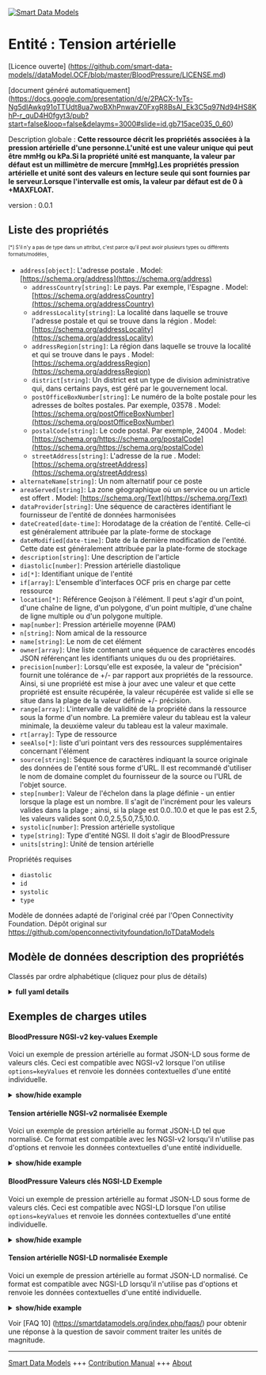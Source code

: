 <!-- 10-Header -->  
[![Smart Data Models](https://smartdatamodels.org/wp-content/uploads/2022/01/SmartDataModels_logo.png "Logo")](https://smartdatamodels.org)  
Entité : Tension artérielle  
===========================<!-- /10-Header -->  
<!-- 15-License -->  
[Licence ouverte] (https://github.com/smart-data-models//dataModel.OCF/blob/master/BloodPressure/LICENSE.md)  
[document généré automatiquement] (https://docs.google.com/presentation/d/e/2PACX-1vTs-Ng5dIAwkg91oTTUdt8ua7woBXhPnwavZ0FxgR8BsAI_Ek3C5q97Nd94HS8KhP-r_quD4H0fgyt3/pub?start=false&loop=false&delayms=3000#slide=id.gb715ace035_0_60)  
<!-- /15-License -->  
<!-- 20-Description -->  
Description globale : **Cette ressource décrit les propriétés associées à la pression artérielle d'une personne.L'unité est une valeur unique qui peut être mmHg ou kPa.Si la propriété unité est manquante, la valeur par défaut est un millimètre de mercure [mmHg].Les propriétés pression artérielle et unité sont des valeurs en lecture seule qui sont fournies par le serveur.Lorsque l'intervalle est omis, la valeur par défaut est de 0 à +MAXFLOAT.**  
version : 0.0.1  
<!-- /20-Description -->  
<!-- 30-PropertiesList -->  

## Liste des propriétés  

<sup><sub>[*] S'il n'y a pas de type dans un attribut, c'est parce qu'il peut avoir plusieurs types ou différents formats/modèles</sub></sup>.  
- `address[object]`: L'adresse postale  . Model: [https://schema.org/address](https://schema.org/address)	- `addressCountry[string]`: Le pays. Par exemple, l'Espagne  . Model: [https://schema.org/addressCountry](https://schema.org/addressCountry)  
	- `addressLocality[string]`: La localité dans laquelle se trouve l'adresse postale et qui se trouve dans la région  . Model: [https://schema.org/addressLocality](https://schema.org/addressLocality)  
	- `addressRegion[string]`: La région dans laquelle se trouve la localité et qui se trouve dans le pays  . Model: [https://schema.org/addressRegion](https://schema.org/addressRegion)  
	- `district[string]`: Un district est un type de division administrative qui, dans certains pays, est géré par le gouvernement local.    
	- `postOfficeBoxNumber[string]`: Le numéro de la boîte postale pour les adresses de boîtes postales. Par exemple, 03578  . Model: [https://schema.org/postOfficeBoxNumber](https://schema.org/postOfficeBoxNumber)  
	- `postalCode[string]`: Le code postal. Par exemple, 24004  . Model: [https://schema.org/https://schema.org/postalCode](https://schema.org/https://schema.org/postalCode)  
	- `streetAddress[string]`: L'adresse de la rue  . Model: [https://schema.org/streetAddress](https://schema.org/streetAddress)  
- `alternateName[string]`: Un nom alternatif pour ce poste  - `areaServed[string]`: La zone géographique où un service ou un article est offert  . Model: [https://schema.org/Text](https://schema.org/Text)- `dataProvider[string]`: Une séquence de caractères identifiant le fournisseur de l'entité de données harmonisées  - `dateCreated[date-time]`: Horodatage de la création de l'entité. Celle-ci est généralement attribuée par la plate-forme de stockage  - `dateModified[date-time]`: Date de la dernière modification de l'entité. Cette date est généralement attribuée par la plate-forme de stockage  - `description[string]`: Une description de l'article  - `diastolic[number]`: Pression artérielle diastolique  - `id[*]`: Identifiant unique de l'entité  - `if[array]`: L'ensemble d'interfaces OCF pris en charge par cette ressource  - `location[*]`: Référence Geojson à l'élément. Il peut s'agir d'un point, d'une chaîne de ligne, d'un polygone, d'un point multiple, d'une chaîne de ligne multiple ou d'un polygone multiple.  - `map[number]`: Pression artérielle moyenne (PAM)  - `n[string]`: Nom amical de la ressource  - `name[string]`: Le nom de cet élément  - `owner[array]`: Une liste contenant une séquence de caractères encodés JSON référençant les identifiants uniques du ou des propriétaires.  - `precision[number]`: Lorsqu'elle est exposée, la valeur de "précision" fournit une tolérance de +/- par rapport aux propriétés de la ressource. Ainsi, si une propriété est mise à jour avec une valeur et que cette propriété est ensuite récupérée, la valeur récupérée est valide si elle se situe dans la plage de la valeur définie +/- précision.  - `range[array]`: L'intervalle de validité de la propriété dans la ressource sous la forme d'un nombre. La première valeur du tableau est la valeur minimale, la deuxième valeur du tableau est la valeur maximale.  - `rt[array]`: Type de ressource  - `seeAlso[*]`: liste d'uri pointant vers des ressources supplémentaires concernant l'élément  - `source[string]`: Séquence de caractères indiquant la source originale des données de l'entité sous forme d'URL. Il est recommandé d'utiliser le nom de domaine complet du fournisseur de la source ou l'URL de l'objet source.  - `step[number]`: Valeur de l'échelon dans la plage définie - un entier lorsque la plage est un nombre.  Il s'agit de l'incrément pour les valeurs valides dans la plage ; ainsi, si la plage est 0.0..10.0 et que le pas est 2.5, les valeurs valides sont 0.0,2.5,5.0,7.5,10.0.  - `systolic[number]`: Pression artérielle systolique  - `type[string]`: Type d'entité NGSI. Il doit s'agir de BloodPressure  - `units[string]`: Unité de tension artérielle  <!-- /30-PropertiesList -->  
<!-- 35-RequiredProperties -->  
Propriétés requises  
- `diastolic`  - `id`  - `systolic`  - `type`  <!-- /35-RequiredProperties -->  
<!-- 40-RequiredProperties -->  
Modèle de données adapté de l'original créé par l'Open Connectivity Foundation. Dépôt original sur https://github.com/openconnectivityfoundation/IoTDataModels  
<!-- /40-RequiredProperties -->  
<!-- 50-DataModelHeader -->  
## Modèle de données description des propriétés  
Classés par ordre alphabétique (cliquez pour plus de détails)  
<!-- /50-DataModelHeader -->  
<!-- 60-ModelYaml -->  
<details><summary><strong>full yaml details</strong></summary>    
```yaml  
BloodPressure:    
  description: 'This Resource describes the Properties associated with a person''s blood pressure.The unit is a single value that is one of mmHg or kPa.If the unit Property is missing the default is a millimeter of mercury [mmHg].The bloodpressure and unit Properties are read-only values that are provided by the Server.When range is omitted the default is 0 to +MAXFLOAT.'    
  properties:    
    address:    
      description: The mailing address    
      properties:    
        addressCountry:    
          description: 'The country. For example, Spain'    
          type: string    
          x-ngsi:    
            model: https://schema.org/addressCountry    
            type: Property    
        addressLocality:    
          description: 'The locality in which the street address is, and which is in the region'    
          type: string    
          x-ngsi:    
            model: https://schema.org/addressLocality    
            type: Property    
        addressRegion:    
          description: 'The region in which the locality is, and which is in the country'    
          type: string    
          x-ngsi:    
            model: https://schema.org/addressRegion    
            type: Property    
        district:    
          description: 'A district is a type of administrative division that, in some countries, is managed by the local government'    
          type: string    
          x-ngsi:    
            type: Property    
        postOfficeBoxNumber:    
          description: 'The post office box number for PO box addresses. For example, 03578'    
          type: string    
          x-ngsi:    
            model: https://schema.org/postOfficeBoxNumber    
            type: Property    
        postalCode:    
          description: 'The postal code. For example, 24004'    
          type: string    
          x-ngsi:    
            model: https://schema.org/https://schema.org/postalCode    
            type: Property    
        streetAddress:    
          description: The street address    
          type: string    
          x-ngsi:    
            model: https://schema.org/streetAddress    
            type: Property    
        streetNr:    
          description: Number identifying a specific property on a public street    
          type: string    
          x-ngsi:    
            type: Property    
      type: object    
      x-ngsi:    
        model: https://schema.org/address    
        type: Property    
    alternateName:    
      description: An alternative name for this item    
      type: string    
      x-ngsi:    
        type: Property    
    areaServed:    
      description: The geographic area where a service or offered item is provided    
      type: string    
      x-ngsi:    
        model: https://schema.org/Text    
        type: Property    
    dataProvider:    
      description: A sequence of characters identifying the provider of the harmonised data entity    
      type: string    
      x-ngsi:    
        type: Property    
    dateCreated:    
      description: Entity creation timestamp. This will usually be allocated by the storage platform    
      format: date-time    
      type: string    
      x-ngsi:    
        type: Property    
    dateModified:    
      description: Timestamp of the last modification of the entity. This will usually be allocated by the storage platform    
      format: date-time    
      type: string    
      x-ngsi:    
        type: Property    
    description:    
      description: A description of this item    
      type: string    
      x-ngsi:    
        type: Property    
    diastolic:    
      description: Diastolic blood pressure    
      minimum: 0.0    
      readOnly: true    
      type: number    
      x-ngsi:    
        type: Property    
    id:    
      anyOf:    
        - description: Identifier format of any NGSI entity    
          maxLength: 256    
          minLength: 1    
          pattern: ^[\w\-\.\{\}\$\+\*\[\]`|~^@!,:\\]+$    
          type: string    
          x-ngsi:    
            type: Property    
        - description: Identifier format of any NGSI entity    
          format: uri    
          type: string    
          x-ngsi:    
            type: Property    
      description: Unique identifier of the entity    
      x-ngsi:    
        type: Property    
    if:    
      description: The OCF Interface set supported by this Resource    
      items:    
        enum:    
          - oic.if.s    
          - oic.if.baseline    
        maxLength: 64    
        type: string    
      minItems: 1    
      readOnly: true    
      type: array    
      uniqueItems: true    
      x-ngsi:    
        type: Property    
    location:    
      description: 'Geojson reference to the item. It can be Point, LineString, Polygon, MultiPoint, MultiLineString or MultiPolygon'    
      oneOf:    
        - description: Geojson reference to the item. Point    
          properties:    
            bbox:    
              items:    
                type: number    
              minItems: 4    
              type: array    
            coordinates:    
              items:    
                type: number    
              minItems: 2    
              type: array    
            type:    
              enum:    
                - Point    
              type: string    
          required:    
            - type    
            - coordinates    
          title: GeoJSON Point    
          type: object    
          x-ngsi:    
            type: GeoProperty    
        - description: Geojson reference to the item. LineString    
          properties:    
            bbox:    
              items:    
                type: number    
              minItems: 4    
              type: array    
            coordinates:    
              items:    
                items:    
                  type: number    
                minItems: 2    
                type: array    
              minItems: 2    
              type: array    
            type:    
              enum:    
                - LineString    
              type: string    
          required:    
            - type    
            - coordinates    
          title: GeoJSON LineString    
          type: object    
          x-ngsi:    
            type: GeoProperty    
        - description: Geojson reference to the item. Polygon    
          properties:    
            bbox:    
              items:    
                type: number    
              minItems: 4    
              type: array    
            coordinates:    
              items:    
                items:    
                  items:    
                    type: number    
                  minItems: 2    
                  type: array    
                minItems: 4    
                type: array    
              type: array    
            type:    
              enum:    
                - Polygon    
              type: string    
          required:    
            - type    
            - coordinates    
          title: GeoJSON Polygon    
          type: object    
          x-ngsi:    
            type: GeoProperty    
        - description: Geojson reference to the item. MultiPoint    
          properties:    
            bbox:    
              items:    
                type: number    
              minItems: 4    
              type: array    
            coordinates:    
              items:    
                items:    
                  type: number    
                minItems: 2    
                type: array    
              type: array    
            type:    
              enum:    
                - MultiPoint    
              type: string    
          required:    
            - type    
            - coordinates    
          title: GeoJSON MultiPoint    
          type: object    
          x-ngsi:    
            type: GeoProperty    
        - description: Geojson reference to the item. MultiLineString    
          properties:    
            bbox:    
              items:    
                type: number    
              minItems: 4    
              type: array    
            coordinates:    
              items:    
                items:    
                  items:    
                    type: number    
                  minItems: 2    
                  type: array    
                minItems: 2    
                type: array    
              type: array    
            type:    
              enum:    
                - MultiLineString    
              type: string    
          required:    
            - type    
            - coordinates    
          title: GeoJSON MultiLineString    
          type: object    
          x-ngsi:    
            type: GeoProperty    
        - description: Geojson reference to the item. MultiLineString    
          properties:    
            bbox:    
              items:    
                type: number    
              minItems: 4    
              type: array    
            coordinates:    
              items:    
                items:    
                  items:    
                    items:    
                      type: number    
                    minItems: 2    
                    type: array    
                  minItems: 4    
                  type: array    
                type: array    
              type: array    
            type:    
              enum:    
                - MultiPolygon    
              type: string    
          required:    
            - type    
            - coordinates    
          title: GeoJSON MultiPolygon    
          type: object    
          x-ngsi:    
            type: GeoProperty    
      x-ngsi:    
        type: GeoProperty    
    map:    
      description: Mean arterial pressure (MAP)    
      minimum: 0.0    
      readOnly: true    
      type: number    
      x-ngsi:    
        type: Property    
    n:    
      description: Friendly name of the Resource    
      maxLength: 64    
      readOnly: true    
      type: string    
      x-ngsi:    
        type: Property    
    name:    
      description: The name of this item    
      type: string    
      x-ngsi:    
        type: Property    
    owner:    
      description: A List containing a JSON encoded sequence of characters referencing the unique Ids of the owner(s)    
      items:    
        anyOf:    
          - description: Identifier format of any NGSI entity    
            maxLength: 256    
            minLength: 1    
            pattern: ^[\w\-\.\{\}\$\+\*\[\]`|~^@!,:\\]+$    
            type: string    
            x-ngsi:    
              type: Property    
          - description: Identifier format of any NGSI entity    
            format: uri    
            type: string    
            x-ngsi:    
              type: Property    
        description: Unique identifier of the entity    
        x-ngsi:    
          type: Property    
      type: array    
      x-ngsi:    
        type: Property    
    precision:    
      description: 'When exposed the value in ''precision'' provides a +/- tolerance against the Properties in the Resource. Thus if a Property is UPDATED to a value and that Property then RETRIEVED, the RETRIEVED value is valid if in the range of the set value +/- precision'    
      readOnly: true    
      type: number    
      x-ngsi:    
        type: Property    
    range:    
      description: 'The valid range for the Property in the Resource as a number. The first value in the array is the minimum value, the second value in the array is the maximum value'    
      items:    
        type: number    
      maxItems: 2    
      minItems: 2    
      readOnly: true    
      type: array    
      x-ngsi:    
        type: Property    
    rt:    
      description: Resource Type    
      items:    
        enum:    
          - oic.r.blood.pressure    
        maxLength: 64    
        type: string    
      minItems: 1    
      readOnly: true    
      type: array    
      uniqueItems: true    
      x-ngsi:    
        type: Property    
    seeAlso:    
      description: list of uri pointing to additional resources about the item    
      oneOf:    
        - items:    
            format: uri    
            type: string    
          minItems: 1    
          type: array    
        - format: uri    
          type: string    
      x-ngsi:    
        type: Property    
    source:    
      description: 'A sequence of characters giving the original source of the entity data as a URL. Recommended to be the fully qualified domain name of the source provider, or the URL to the source object'    
      type: string    
      x-ngsi:    
        type: Property    
    step:    
      description: 'Step value across the defined range an integer when the range is a number.  This is the increment for valid values across the range; so if range is 0.0..10.0 and step is 2.5 then valid values are 0.0,2.5,5.0,7.5,10.0'    
      readOnly: true    
      type: number    
      x-ngsi:    
        type: Property    
    systolic:    
      description: Systolic blood pressure    
      minimum: 0.0    
      readOnly: true    
      type: number    
      x-ngsi:    
        type: Property    
    type:    
      description: NGSI entity type. It has to be BloodPressure    
      enum:    
        - BloodPressure    
      type: string    
      x-ngsi:    
        type: Property    
    units:    
      default: mmHg    
      description: Blood pressure unit    
      enum:    
        - mmHg    
        - kPa    
      readOnly: true    
      type: string    
      x-ngsi:    
        type: Property    
  required:    
    - systolic    
    - diastolic    
    - id    
    - type    
  type: object    
  x-derived-from: https://raw.githubusercontent.com/openconnectivityfoundation/IoTDataModels/master/BloodPressureResURI.swagger.json    
  x-disclaimer: 'Redistribution and use in source and binary forms, with or without modification, are permitted  provided that the license conditions are met. Copyleft (c) 2022 Contributors to Smart Data Models Program'    
  x-license-url: https://github.com/smart-data-models/dataModel.OCF/blob/master/BloodPressure/LICENSE.md    
  x-model-schema: https://smart-data-models.github.io/dataModel.OCF/BloodPressure/schema.json    
  x-model-tags: OCF    
  x-version: 0.0.1    
```  
</details>    
<!-- /60-ModelYaml -->  
<!-- 70-MiddleNotes -->  
<!-- /70-MiddleNotes -->  
<!-- 80-Examples -->  
## Exemples de charges utiles  
#### BloodPressure NGSI-v2 key-values Exemple  
Voici un exemple de pression artérielle au format JSON-LD sous forme de valeurs clés. Ceci est compatible avec NGSI-v2 lorsque l'on utilise `options=keyValues` et renvoie les données contextuelles d'une entité individuelle.  
<details><summary><strong>show/hide example</strong></summary>    
```json  
{  
  "id": "urn:ngsi-ld:BloodPressure:id:FWRY:98906666",  
  "dateCreated": "2011-02-21T13:43:08Z",  
  "dateModified": "2007-05-05T04:35:49Z",  
  "source": "Development minute same clear painting audience. Single ready church low social message. Sister up receive travel perform physical material. Trade word world open then energy claim.",  
  "name": "Again center newspaper catch democratic way. Throw age while professional hear five.",  
  "alternateName": "School radio lose structure. Way marriage these answer.",  
  "description": "Test career add behind explain media doctor near. Fire hope job people. Owner front enjoy material economic would development.",  
  "dataProvider": "West game your style. Arrive now stock left against officer.",  
  "owner": [  
    "urn:ngsi-ld:BloodPressure:items:YVEO:41144099",  
    "urn:ngsi-ld:BloodPressure:items:UWAN:50182026"  
  ],  
  "seeAlso": [  
    "urn:ngsi-ld:BloodPressure:items:ZADQ:82722565",  
    "urn:ngsi-ld:BloodPressure:items:KENT:89839721"  
  ],  
  "location": {  
    "type": "Point",  
    "coordinates": [  
      44.0087455,  
      -5.319791  
    ]  
  },  
  "address": {  
    "streetAddress": "Particular personal second. Create bad because light draw message year PM. Lay wrong even call.",  
    "addressLocality": "Land middle part war money when other fish. Part fact reflect fund.",  
    "addressRegion": "During leader matter important follow.",  
    "addressCountry": "Only message off what what soldier firm. Continue spend present offer leave run head.",  
    "postalCode": "Defense resource certain different. So local director region.",  
    "postOfficeBoxNumber": "Glass condition president indicate any. Rise might move give thought local huge."  
  },  
  "areaServed": "Herself world allow work. Point nice sort amount summer standard. Capital dinner parent power. Help election reach.",  
  "rt": [  
    "oic.r.blood.pressure",  
    "oic.r.blood.pressure"  
  ],  
  "map": {  
    "type": "Property",  
    "value": 934.7  
  },  
  "units": "mmHg",  
  "systolic": {  
    "type": "Property",  
    "value": 907.5  
  },  
  "diastolic": {  
    "type": "Property",  
    "value": 687.6  
  },  
  "if": [  
    "oic.if.s",  
    "oic.if.baseline"  
  ],  
  "range": [  
    395.4,  
    494.6  
  ],  
  "step": {  
    "type": "Property",  
    "value": 948.3  
  },  
  "precision": {  
    "type": "Property",  
    "value": 716.2  
  },  
  "n": "Very human south price. Case sign fight data myself quickly relationship. Deep different set respond necessary share produce.",  
  "type": "BloodPressure"  
}  
```  
</details>  
#### Tension artérielle NGSI-v2 normalisée Exemple  
Voici un exemple de pression artérielle au format JSON-LD tel que normalisé. Ce format est compatible avec les NGSI-v2 lorsqu'il n'utilise pas d'options et renvoie les données contextuelles d'une entité individuelle.  
<details><summary><strong>show/hide example</strong></summary>    
```json  
{  
  "id": {  
    "type": "string",  
    "value": "urn:ngsi-ld:BloodPressure:id:FWRY:98906666"  
  },  
  "dateCreated": {  
    "format": "date-time",  
    "type": "string",  
    "value": "2011-02-21T13:43:08Z"  
  },  
  "dateModified": {  
    "format": "date-time",  
    "type": "string",  
    "value": "2007-05-05T04:35:49Z"  
  },  
  "source": {  
    "type": "string",  
    "value": "Development minute same clear painting audience. Single ready church low social message. Sister up receive travel perform physical material. Trade word world open then energy claim."  
  },  
  "name": {  
    "type": "string",  
    "value": "Again center newspaper catch democratic way. Throw age while professional hear five."  
  },  
  "alternateName": {  
    "type": "string",  
    "value": "School radio lose structure. Way marriage these answer."  
  },  
  "description": {  
    "type": "string",  
    "value": "Test career add behind explain media doctor near. Fire hope job people. Owner front enjoy material economic would development."  
  },  
  "dataProvider": {  
    "type": "string",  
    "value": "West game your style. Arrive now stock left against officer."  
  },  
  "owner": {  
    "type": "array",  
    "value": [  
      "urn:ngsi-ld:BloodPressure:items:YVEO:41144099",  
      "urn:ngsi-ld:BloodPressure:items:UWAN:50182026"  
    ]  
  },  
  "seeAlso": {  
    "type": "array",  
    "value": [  
      "urn:ngsi-ld:BloodPressure:items:ZADQ:82722565",  
      "urn:ngsi-ld:BloodPressure:items:KENT:89839721"  
    ]  
  },  
  "location": {  
    "type": "object",  
    "value": {  
      "type": "Point",  
      "coordinates": [  
        44.0087455,  
        -5.319791  
      ]  
    }  
  },  
  "address": {  
    "type": "object",  
    "value": {  
      "streetAddress": "Particular personal second. Create bad because light draw message year PM. Lay wrong even call.",  
      "addressLocality": "Land middle part war money when other fish. Part fact reflect fund.",  
      "addressRegion": "During leader matter important follow.",  
      "addressCountry": "Only message off what what soldier firm. Continue spend present offer leave run head.",  
      "postalCode": "Defense resource certain different. So local director region.",  
      "postOfficeBoxNumber": "Glass condition president indicate any. Rise might move give thought local huge."  
    }  
  },  
  "areaServed": {  
    "type": "string",  
    "value": "Herself world allow work. Point nice sort amount summer standard. Capital dinner parent power. Help election reach."  
  },  
  "rt": {  
    "type": "array",  
    "value": [  
      "oic.r.blood.pressure",  
      "oic.r.blood.pressure"  
    ]  
  },  
  "map": {  
    "type": "object",  
    "value": {  
      "type": "Property",  
      "value": 934.7  
    }  
  },  
  "units": {  
    "type": "string",  
    "value": "mmHg"  
  },  
  "systolic": {  
    "type": "object",  
    "value": {  
      "type": "Property",  
      "value": 907.5  
    }  
  },  
  "diastolic": {  
    "type": "object",  
    "value": {  
      "type": "Property",  
      "value": 687.6  
    }  
  },  
  "if": {  
    "type": "array",  
    "value": [  
      "oic.if.s",  
      "oic.if.baseline"  
    ]  
  },  
  "range": {  
    "type": "array",  
    "value": [  
      395.4,  
      494.6  
    ]  
  },  
  "step": {  
    "type": "object",  
    "value": {  
      "type": "Property",  
      "value": 948.3  
    }  
  },  
  "precision": {  
    "type": "object",  
    "value": {  
      "type": "Property",  
      "value": 716.2  
    }  
  },  
  "n": {  
    "type": "string",  
    "value": "Very human south price. Case sign fight data myself quickly relationship. Deep different set respond necessary share produce."  
  },  
  "type": {  
    "type": "string",  
    "value": "BloodPressure"  
  }  
}  
```  
</details>  
#### BloodPressure Valeurs clés NGSI-LD Exemple  
Voici un exemple de pression artérielle au format JSON-LD sous forme de valeurs clés. Ceci est compatible avec NGSI-LD lorsque l'on utilise `options=keyValues` et renvoie les données contextuelles d'une entité individuelle.  
<details><summary><strong>show/hide example</strong></summary>    
```json  
{  
    "id": "urn:ngsi-ld:BloodPressure:id:FWRY:98906666",  
    "dateCreated": "2011-02-21T13:43:08Z",  
    "dateModified": "2007-05-05T04:35:49Z",  
    "source": "Development minute same clear painting audience. Single ready church low social message. Sister up receive travel perform physical material. Trade word world open then energy claim.",  
    "name": "Again center newspaper catch democratic way. Throw age while professional hear five.",  
    "alternateName": "School radio lose structure. Way marriage these answer.",  
    "description": "Test career add behind explain media doctor near. Fire hope job people. Owner front enjoy material economic would development.",  
    "dataProvider": "West game your style. Arrive now stock left against officer.",  
    "owner": [  
        "urn:ngsi-ld:BloodPressure:items:YVEO:41144099",  
        "urn:ngsi-ld:BloodPressure:items:UWAN:50182026"  
    ],  
    "seeAlso": [  
        "urn:ngsi-ld:BloodPressure:items:ZADQ:82722565",  
        "urn:ngsi-ld:BloodPressure:items:KENT:89839721"  
    ],  
    "location": {  
        "type": "Point",  
        "coordinates": [  
            44.0087455,  
            -5.319791  
        ]  
    },  
    "address": {  
        "streetAddress": "Particular personal second. Create bad because light draw message year PM. Lay wrong even call.",  
        "addressLocality": "Land middle part war money when other fish. Part fact reflect fund.",  
        "addressRegion": "During leader matter important follow.",  
        "addressCountry": "Only message off what what soldier firm. Continue spend present offer leave run head.",  
        "postalCode": "Defense resource certain different. So local director region.",  
        "postOfficeBoxNumber": "Glass condition president indicate any. Rise might move give thought local huge."  
    },  
    "areaServed": "Herself world allow work. Point nice sort amount summer standard. Capital dinner parent power. Help election reach.",  
    "rt": [  
        "oic.r.blood.pressure",  
        "oic.r.blood.pressure"  
    ],  
    "map": {  
        "type": "Property",  
        "value": 934.7  
    },  
    "units": "mmHg",  
    "systolic": {  
        "type": "Property",  
        "value": 907.5  
    },  
    "diastolic": {  
        "type": "Property",  
        "value": 687.6  
    },  
    "if": [  
        "oic.if.s",  
        "oic.if.baseline"  
    ],  
    "range": [  
        395.4,  
        494.6  
    ],  
    "step": {  
        "type": "Property",  
        "value": 948.3  
    },  
    "precision": {  
        "type": "Property",  
        "value": 716.2  
    },  
    "n": "Very human south price. Case sign fight data myself quickly relationship. Deep different set respond necessary share produce.",  
    "type": "BloodPressure",  
    "@context": [  
        "https://smartdatamodels.org/context.jsonld",  
        "https://raw.githubusercontent.com/smart-data-models/dataModel.OCF/master/context.jsonld"  
    ]  
}  
```  
</details>  
#### Tension artérielle NGSI-LD normalisée Exemple  
Voici un exemple de pression artérielle au format JSON-LD normalisé. Ce format est compatible avec NGSI-LD lorsqu'il n'utilise pas d'options et renvoie les données contextuelles d'une entité individuelle.  
<details><summary><strong>show/hide example</strong></summary>    
```json  
{  
    "id": "urn:ngsi-ld:BloodPressure:id:MWUO:80041751",  
    "dateCreated": {  
        "type": "Property",  
        "value": {  
            "@type": "DateTime",  
            "@value": "2020-05-09T02:59:44Z"  
        }  
    },  
    "dateModified": {  
        "type": "Property",  
        "value": {  
            "@type": "DateTime",  
            "@value": "2010-09-02T23:50:12Z"  
        }  
    },  
    "source": {  
        "type": "Property",  
        "value": "However long knowledge. Remain different action. Street ago apply."  
    },  
    "name": {  
        "type": "Property",  
        "value": "Pay reach all oil on. Major court seven hair painting see both."  
    },  
    "alternateName": {  
        "type": "Property",  
        "value": "Open agree knowledge time walk able. Experience large report meet."  
    },  
    "description": {  
        "type": "Property",  
        "value": "Myself say career ago design condition go. Thank citizen policy situation. Hit pretty gas remember effect ago minute."  
    },  
    "dataProvider": {  
        "type": "Property",  
        "value": "Magazine candidate need nearly church almost. Choose right stand something."  
    },  
    "owner": {  
        "type": "Property",  
        "value": [  
            "urn:ngsi-ld:BloodPressure:items:KIIY:23731432",  
            "urn:ngsi-ld:BloodPressure:items:JSYR:00171590"  
        ]  
    },  
    "seeAlso": {  
        "type": "Property",  
        "value": [  
            "urn:ngsi-ld:BloodPressure:items:VRNO:88271615"  
        ]  
    },  
    "location": {  
        "type": "Property",  
        "value": {  
            "type": "Point",  
            "coordinates": [  
                2.782601,  
                91.84993  
            ]  
        }  
    },  
    "address": {  
        "type": "Property",  
        "value": {  
            "streetAddress": "New into method treat call. Society often over now before. Radio partner music.",  
            "addressLocality": "Mind do social find population young. Establish response we talk total. Reveal operation community contain produce likely money.",  
            "addressRegion": "Executive fast consider law model debate because. Share fine but sing majority shoulder. Factor over Republican gas throw.",  
            "addressCountry": "Modern camera air include authority player. System speech fire toward. Up until reach player likely.",  
            "postalCode": "Why kind agree page.",  
            "postOfficeBoxNumber": "Kind a heavy piece measure wonder least well. Page major material safe without defense feel hold. Father stop friend security allow. Man play degree magazine because."  
        }  
    },  
    "areaServed": {  
        "type": "Property",  
        "value": "Necessary section worker once body. They important involve discuss camera. Others statement set power kid mind more."  
    },  
    "rt": {  
        "type": "Property",  
        "value": [  
            "oic.r.blood.pressure"  
        ]  
    },  
    "map": {  
        "type": "Property",  
        "value": 207.0  
    },  
    "units": {  
        "type": "Property",  
        "value": "mmHg"  
    },  
    "systolic": {  
        "type": "Property",  
        "value": 457.9  
    },  
    "diastolic": {  
        "type": "Property",  
        "value": 11.4  
    },  
    "if": {  
        "type": "Property",  
        "value": [  
            "oic.if.baseline"  
        ]  
    },  
    "range": {  
        "type": "Property",  
        "value": [  
            208.9,  
            583.5  
        ]  
    },  
    "step": {  
        "type": "Property",  
        "value": 1.2  
    },  
    "precision": {  
        "type": "Property",  
        "value": 933.1  
    },  
    "n": {  
        "type": "Property",  
        "value": "Before effort technology commercial finally. Effect cell thousand rich. Modern happen less turn common around audience."  
    },  
    "type": "BloodPressure",  
    "@context": [  
        "https://smartdatamodels.org/context.jsonld",  
        "https://raw.githubusercontent.com/smart-data-models/dataModel.OCF/master/context.jsonld"  
    ]  
}  
```  
</details><!-- /80-Examples -->  
<!-- 90-FooterNotes -->  
<!-- /90-FooterNotes -->  
<!-- 95-Units -->  
Voir [FAQ 10] (https://smartdatamodels.org/index.php/faqs/) pour obtenir une réponse à la question de savoir comment traiter les unités de magnitude.  
<!-- /95-Units -->  
<!-- 97-LastFooter -->  
---  
[Smart Data Models](https://smartdatamodels.org) +++ [Contribution Manual](https://bit.ly/contribution_manual) +++ [About](https://bit.ly/Introduction_SDM)<!-- /97-LastFooter -->  
